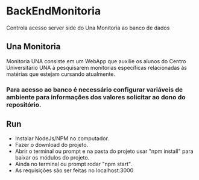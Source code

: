 # BackEndMonitoria
Controla acesso server side do Una Monitoria ao banco de dados

## Una Monitoria
Monitoria UNA consiste em um WebApp que auxilie os alunos do Centro Universitário UNA à pesquisarem monitorias específicas relacionadas às matérias que estejam cursando atualmente. 

### Para acesso ao banco é necessário configurar variáveis de ambiente para informações dos valores solicitar ao dono do repositório.

## Run
* Instalar NodeJs/NPM no computador.
* Fazer o download do projeto.
* Abrir o terminal ou prompt e na pasta do projeto usar "npm install" para baixar os módulos do projeto.
* Ainda no terminal ou prompt rodar "npm start".
* As requisições são ser feitas no localhost:3000